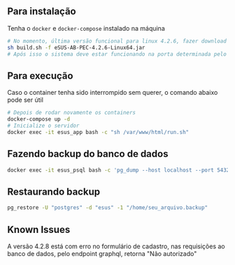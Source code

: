 ## Para instalação

Tenha o `docker` e `docker-compose` instalado na máquina

```sh
# No momento, última versão funcional para linux 4.2.6, fazer download em https://rangtecnologia.com.br/downloadsEsus.xhtml
sh build.sh -f eSUS-AB-PEC-4.2.6-Linux64.jar
# Após isso o sistema deve estar funcionando na porta determinada pelo arquivo .env
```

## Para execução

Caso o container tenha sido interrompido sem querer, o comando abaixo pode ser útil

```sh
# Depois de rodar novamente os containers
docker-compose up -d
# Inicialize o servidor
docker exec -it esus_app bash -c "sh /var/www/html/run.sh"
```

## Fazendo backup do banco de dados

```bash
docker exec -it esus_psql bash -c 'pg_dump --host localhost --port 5432 -U "postgres" --format custom --blobs --encoding UTF8 --no-privileges --no-tablespaces --no-unlogged-table-data --file "/home/$(date +"%Y_%m_%d__%H_%M_%S").backup" "esus"'
```

## Restaurando backup

```bash
pg_restore -U "postgres" -d "esus" -1 "/home/seu_arquivo.backup"
```

## Known Issues

A versão 4.2.8 está com erro no formulário de cadastro, nas requisições ao banco de dados, pelo endpoint graphql, retorna "Não autorizado"
